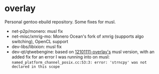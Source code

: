 # overlay
Personal gentoo ebuild repository. Some fixes for musl.

* net-p2p/monero: musl fix
* net-misc/xmrig-mo: Monero Ocean's fork of xmrig (supports algo switching), OpenCL support
* dev-libs/libixion: musl fix
* dev-qt/qtwebengine: based on [12101111-overlay's](https://github.com/12101111/overlay) musl version, with an added fix for an error I was running into on musl: `named_platform_channel_posix.cc:53:3: error: 'strncpy' was not declared in this scope`
